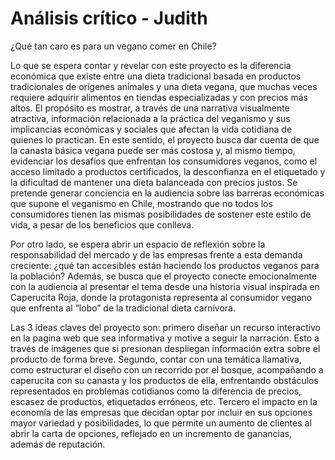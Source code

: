 # Análisis crítico - Judith

¿Qué tan caro es para un vegano comer en Chile?

Lo que se espera contar y revelar con este proyecto es la diferencia económica que existe entre una dieta tradicional basada en productos tradicionales de orígenes animales y una dieta vegana, que muchas veces requiere adquirir alimentos en tiendas especializadas y con precios más altos. El propósito es mostrar, a través de una narrativa visualmente atractiva, información relacionada a la práctica del veganismo y sus implicancias económicas y sociales que afectan la vida cotidiana de quienes lo practican. En este sentido, el proyecto busca dar cuenta de que la canasta básica vegana puede ser más costosa y, al mismo tiempo, evidenciar los desafíos que enfrentan los consumidores veganos, como el acceso limitado a productos certificados, la desconfianza en el etiquetado y la dificultad de mantener una dieta balanceada con precios justos.
Se pretende generar conciencia en la audiencia sobre las barreras económicas que supone el veganismo en Chile, mostrando que no todos los consumidores tienen las mismas posibilidades de sostener este estilo de vida, a pesar de los beneficios que conlleva. 

Por otro lado, se espera abrir un espacio de reflexión sobre la responsabilidad del mercado y de las empresas frente a esta demanda creciente: ¿qué tan accesibles están haciendo los productos veganos para la población? Además, se busca que el proyecto conecte emocionalmente con la audiencia al presentar el tema desde una historia visual inspirada en Caperucita Roja, donde la protagonista representa al consumidor vegano que enfrenta al “lobo” de la tradicional dieta carnívora.

Las 3 ideas claves del proyecto son: primero diseñar un recurso interactivo en la pagina web que sea informativa y motive a seguir la narración. Esto a través de imágenes que si presionan despliegan información extra sobre el producto de forma breve.
Segundo, contar con una temática llamativa, como estructurar el diseño con un recorrido por el bosque, acompañando a caperucita con su canasta y los productos de ella, enfrentando obstáculos representados en problemas cotidianos como la diferencia de precios, escasez de productos, etiquetados erróneos, etc. 
Tercero el impacto en la economía de las empresas que decidan optar por incluir en sus opciones mayor variedad y posibilidades, lo que permite un aumento de clientes al abrir la carta de opciones, reflejado en un incremento de ganancias, además de reputación.

